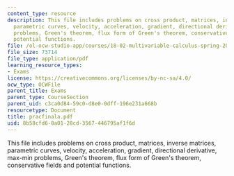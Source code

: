 ```yaml
---
content_type: resource
description: This file includes problems on cross product, matrices, inverse matrices,
  parametric curves, velocity, acceleration, gradient, directional derivative, max-min
  problems, Green's theorem, flux form of Green's theorem, conservative fields and
  potential functions.
file: /ol-ocw-studio-app/courses/18-02-multivariable-calculus-spring-2006/8b58cfd68a0128cd3567446795af1f6d_pracfinala.pdf
file_size: 73714
file_type: application/pdf
learning_resource_types:
- Exams
license: https://creativecommons.org/licenses/by-nc-sa/4.0/
ocw_type: OCWFile
parent_title: Exams
parent_type: CourseSection
parent_uid: c3ca0d84-59c0-d8e0-0dff-196e231a668b
resourcetype: Document
title: pracfinala.pdf
uid: 8b58cfd6-8a01-28cd-3567-446795af1f6d
---
```

This file includes problems on cross product, matrices, inverse matrices, parametric curves, velocity, acceleration, gradient, directional derivative, max-min problems, Green's theorem, flux form of Green's theorem, conservative fields and potential functions.